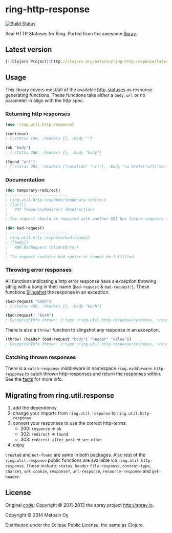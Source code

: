 # ring-http-response

[![Build Status](https://travis-ci.org/metosin/ring-http-response.png?branch=master)](https://travis-ci.org/metosin/ring-http-response)

Real HTTP Statuses for Ring. Ported from the awesome [Spray](http://spray.io/).

## Latest version

```clojure
[![Clojars Project](http://clojars.org/metosin/ring-http-response/latest-version.svg)](http://clojars.org/metosin/ring-http-response)
```

## Usage

This library covers most/all of the available [http-statuses](http://www.w3.org/Protocols/rfc2616/rfc2616-sec10.html) as response generating functions. These functions take either a `body`, `url` or no parameter in align with the http spec.

### Returning http responses

```clojure
(use 'ring.util.http-response)

(continue)
; {:status 100, :headers {}, :body ""}

(ok "body")
; {:status 200, :headers {}, :body "body"}

(found "url")
; {:status 302, :headers {"Location" "url"}, :body "<a href=\"url\">url</a>"}
```

### Documentation

```clojure
(doc temporary-redirect)
; -------------------------
; ring.util.http-response/temporary-redirect
; ([url])
;   307 TemporaryRedirect (Redirection)
;
; The request should be repeated with another URI but future requests can still use the original URI.

(doc bad-request)
; -------------------------
; ring.util.http-response/bad-request
; ([body])
;   400 BadRequest (ClientError)
;
; The request contains bad syntax or cannot be fulfilled.
```

### Throwing error responses

All functions indicating a http error response have a exception throwing siblig with a bang in their name (`bad-request` & `bad-request!`). These functions [Slingshot](https://github.com/scgilardi/slingshot) the response in an exception.

```clojure
(bad-request "kosh")
; {:status 400, :headers {}, :body "kosh"}

(bad-request! "kosh")
; ExceptionInfo throw+: {:type :ring.util.http-response/response, :response {:status 400, :headers {}, :body "kosh"}}  ring.util.http-response/throw! (http_response.clj:24)
```

There is also a `throw!` function to slingshot any response in an exception.

```clojure
(throw! (header (bad-request "body") "header" "value"))
; ExceptionInfo throw+: {:type :ring.util.http-response/response, :response {:status 400, :headers {"header" "value"}, :body "body"}}  ring.util.http-response/throw! (http_response.clj:24)
```

### Catching thrown responses

There is a `catch-response` middleware in namespace `ring.middleware.http-response` to catch thrown http-responses and return the responses within. See the [facts](https://github.com/metosin/ring-http-response/blob/master/test/ring/middleware/http_response_test.clj) for more info.

## Migrating from ring.util.response
1. add the dependency
2. change your imports from `ring.util.response` to `ring.util.http-response`
3. convert your responses to use the correct http-terms:
   - 200: `response` => `ok`
   - 302: `redirect` => `found`
   - 303: `redirect-after-post` => `see-other`
4. enjoy

`created` and `not-found` are same in both packages. Also rest of the `ring.util.response` public functions are available via `ring.util.http-response`. These include: `status`, `header` `file-response`, `content-type`, `charset`, `set-cookie`, `response?`, `url-response`, `resource-response` and `get-header`.

## License
Original [code](https://github.com/spray/spray/blob/master/spray-http/src/main/scala/spray/http/StatusCode.scala): Copyright © 2011-2013 the spray project <http://spray.io>.

Copyright © 2014 Metosin Oy

Distributed under the Eclipse Public License, the same as Clojure.
